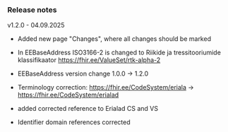 ### Release notes

v1.2.0 - 04.09.2025

* Added new page "Changes", where all changes should be marked
* In EEBaseAddress ISO3166-2 is changed to Riikide ja tressitooriumide klassifikaator https://fhir.ee/ValueSet/rtk-alpha-2 
* EEBaseAddress version change 1.0.0 -> 1.2.0

* Terminology correction: https://fhir.ee/CodeSystem/eriala -> https://fhir.ee/CodeSystem/erialad
* added corrected reference to Erialad CS and VS 
* Identifier domain references corrected
